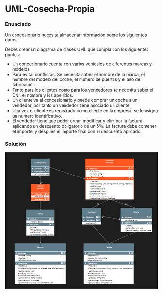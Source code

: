 # UML-Cosecha-Propia
### Enunciado
Un concesionario necesita almacenar información sobre los siguientes datos.

Debes crear un diagrama de clases UML que cumpla con los siguientes puntos:

- Un concesionario cuenta con varios vehículos de diferentes marcas y modelos
- Para evitar conflictos. Se necesita saber el nombre de la marca, el nombre del modelo del coche, el número de puertas y el año de fabricación.
- Tanto para los clientes como para los vendedores se necesita saber el DNI, el nombre y los apellidos.
- Un cliente va al concesionario y puede comprar un coche a un vendedor, por tanto un vendedor tiene asociado un cliente.
- Una vez el cliente es registrado como cliente en la empresa, se le asigna un numero identificativo.
- El vendedor tiene que poder crear, modificar y eliminar la factura aplicando un descuento obligatorio de un 5%. La factura debe contener el importe, y después el importe final con el descuento aplicado.

### Solución
![solucion](diagramacosecha.png)

